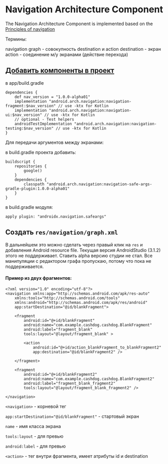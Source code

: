 # Navigation Architecture Component

The Navigation Architecture Component is implemented based on the [ Principles of navigation ](/PrinciplesOfNavigation.md)

Термины:

navigation graph - совокупность destination и action
destination - экран
action - соединение м/у экранами (действие перехода)

## [ Добавить компоненты в проект](https://developer.android.com/topic/libraries/architecture/adding-components)
в app/build.gradle


    dependencies {
        def nav_version = "1.0.0-alpha01"
        implementation "android.arch.navigation:navigation-fragment:$nav_version" // use -ktx for Kotlin
        implementation "android.arch.navigation:navigation-ui:$nav_version" // use -ktx for Kotlin
        // optional - Test helpers
        androidTestImplementation "android.arch.navigation:navigation-testing:$nav_version" // use -ktx for Kotlin
    }
 
Для передачи аргументов между экранами:

в build.gradle проекта добавить:

    buildscript {
        repositories {
            google()
        }
        dependencies {
            classpath "android.arch.navigation:navigation-safe-args-gradle-plugin:1.0.0-alpha01"
        }
    }
    
в build.gradle модуля:

    apply plugin: "androidx.navigation.safeargs"
 
## Создать `res/navigation/graph.xml`

В дальнейшем это можно сделать через правый клик на `res` и добавления Android resource file.
Текущая версия AndroidStudio (3.1.2) этого не поддерживает. Ставить alpha версию студии не стал.
Все манипуляции с редактором графа пропускаю, потому что пока не поддерживается.

#### Пример из двух фрагментов:


    <?xml version="1.0" encoding="utf-8"?>
    <navigation xmlns:app="http://schemas.android.com/apk/res-auto"
        xmlns:tools="http://schemas.android.com/tools"
        xmlns:android="http://schemas.android.com/apk/res/android"
        app:startDestination="@id/blankFragment">
        
        <fragment
            android:id="@+id/blankFragment"
            android:name="com.example.cashdog.cashdog.BlankFragment"
            android:label="fragment_blank"
            tools:layout="@layout/fragment_blank" >
            
            <action
                android:id="@+id/action_blankFragment_to_blankFragment2"
                app:destination="@id/blankFragment2" />
                
        </fragment>
        
        <fragment
            android:id="@+id/blankFragment2"
            android:name="com.example.cashdog.cashdog.BlankFragment2"
            android:label="fragment_blank_fragment2"
            tools:layout="@layout/fragment_blank_fragment2" />
            
    </navigation>
    
 
 `<navigation>` - корневой тег
 
 `app:startDestination="@id/blankFragment"` - стартовый экран
 
 `name` - имя класса экрана
 
 `tools:layout` - для превью
 
 `android:label` - для превью

  `<action>` - тег внутри фрагмента, имеет атрибуты id и destination